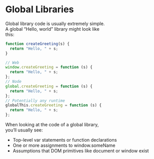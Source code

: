 # Global Libraries  

Global library code is usually extremely simple.  
A global “Hello, world” library might look like  
this:  
```typescript
function createGreeting(s) {
  return "Hello, " + s;
}

// Web
window.createGreeting = function (s) {
  return "Hello, " + s;
};
// Node
global.createGreeting = function (s) {
  return "Hello, " + s;
};
// Potentially any runtime
globalThis.createGreeting = function (s) {
  return "Hello, " + s;
};
```

When looking at the code of a global library,  
you’ll usually see:  
- Top-level var statements or function declarations
- One or more assignments to window.someName
- Assumptions that DOM primitives like document or window exist

